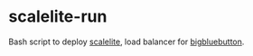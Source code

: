 # scalelite-run

Bash script to deploy [scalelite](https://github.com/blindsidenetworks/scalelite), load balancer for [bigbluebutton](https://github.com/bigbluebutton/bigbluebutton).